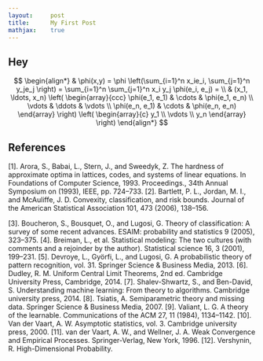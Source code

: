 ```yaml
---
layout:     post
title:      My First Post 
mathjax:    true
---
```


## Hey

$$
\begin{align*}
  & \phi(x,y) = \phi \left(\sum_{i=1}^n x_ie_i, \sum_{j=1}^n y_je_j \right)
  = \sum_{i=1}^n \sum_{j=1}^n x_i y_j \phi(e_i, e_j) = \\
  & (x_1, \ldots, x_n) \left( \begin{array}{ccc}
      \phi(e_1, e_1) & \cdots & \phi(e_1, e_n) \\
      \vdots & \ddots & \vdots \\
      \phi(e_n, e_1) & \cdots & \phi(e_n, e_n)
    \end{array} \right)
  \left( \begin{array}{c}
      y_1 \\
      \vdots \\
      y_n
    \end{array} \right)
\end{align*}
$$

## References
[1]. Arora, S., Babai, L., Stern, J., and Sweedyk, Z. The hardness of approximate optima in lattices, codes, and systems of linear equations. In Foundations of Computer Science, 1993. Proceedings., 34th Annual Symposium on (1993), IEEE, pp. 724–733.
[2]. Bartlett, P. L., Jordan, M. I., and McAuliffe, J. D. Convexity, classification, and risk bounds. Journal of the American Statistical Association 101, 473 (2006), 138–156.

[3]. Boucheron, S., Bousquet, O., and Lugosi, G. Theory of classification: A survey of some recent advances. ESAIM: probability and statistics 9 (2005), 323–375.
[4]. Breiman, L., et al. Statistical modeling: The two cultures (with comments and a rejoinder by the author). Statistical science 16, 3 (2001), 199–231.
[5]. Devroye, L., Györfi, L., and Lugosi, G. A probabilistic theory of pattern recognition, vol. 31. Springer Science & Business Media, 2013.
[6]. Dudley, R. M. Uniform Central Limit Theorems, 2nd ed. Cambridge University Press, Cambridge, 2014.
[7]. Shalev-Shwartz, S., and Ben-David, S. Understanding machine learning: From theory to algorithms. Cambridge university press, 2014.
[8]. Tsiatis, A. Semiparametric theory and missing data. Springer Science & Business Media, 2007.
[9]. Valiant, L. G. A theory of the learnable. Communications of the ACM 27, 11 (1984), 1134–1142.
[10]. Van der Vaart, A. W. Asymptotic statistics, vol. 3. Cambridge university press, 2000.
[11]. van der Vaart, A. W., and Wellner, J. A. Weak Convergence and Empirical Processes. Springer-Verlag, New York, 1996.
[12]. Vershynin, R. High-Dimensional Probability.
